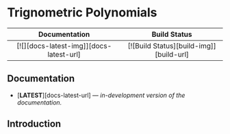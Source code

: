 # Trignometric Polynomials

| **Documentation** | **Build Status** |
|:-----------------:|:----------------:|
| [![][docs-latest-img]][docs-latest-url] | [![Build Status][build-img]][build-url] |


## Documentation

- [**LATEST**][docs-latest-url] &mdash; *in-development version of the documentation.*


## Introduction

